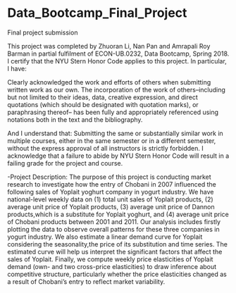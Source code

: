 # Data_Bootcamp_Final_Project
Final project submission

This project was completed by Zhuoran Li, Nan Pan and Amrapali Roy Barman in partial fulfilment of ECON-UB.0232,
Data Bootcamp, Spring 2018. I certify that the NYU Stern Honor Code applies to this project.
In particular, I have:

Clearly acknowledged the work and efforts of others when submitting written work as our own.
The incorporation of the work of others–including but not limited to their ideas, data, creative
expression, and direct quotations (which should be designated with quotation marks), or paraphrasing thereof– has been fully and appropriately referenced using notations both in the text
and the bibliography.

And I understand that:
Submitting the same or substantially similar work in multiple courses, either in the same semester
or in a different semester, without the express approval of all instructors is strictly forbidden.
I acknowledge that a failure to abide by NYU Stern Honor Code will result in a failing grade for
the project and course.

-Project Description:
The purpose of this project is conducting market research to investigate how the entry of Chobani in 2007 influenced the following sales of Yoplait yoghurt company in yogurt industry. We have national-level weekly data on (1) total unit sales of Yoplait products, (2) average unit price of Yoplait products, (3) average unit price of Dannon products,which is a substitute for Yoplait yoghurt, and (4) average unit price of Chobani products between 2001 and 2011. Our analysis includes firstly plotting the data to observe overall patterns for these three companies in yogurt industry. We also estimate a linear demand curve for Yoplait considering the seasonality,the price of its substitution and time series. The estimated curve will help us interpret the significant factors that affect the sales of Yoplait. Finally, we compute weekly price elasticities of Yoplait demand (own- and two cross-price elasticities) to draw inference about competitive structure, particularly whether the price elasticities changed as a result of Chobani’s entry to reflect market variability.
